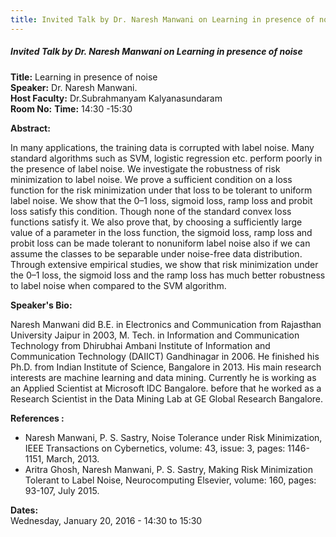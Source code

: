 ```yaml
---
title: Invited Talk by Dr. Naresh Manwani on Learning in presence of noise
---
```


##### **Invited Talk by Dr. Naresh Manwani on Learning in presence of noise**
**Title:** Learning in presence of noise  
**Speaker:** Dr. Naresh Manwani.  
**Host Faculty:** Dr.Subrahmanyam Kalyanasundaram  
**Room No:** 
**Time:** 14:30 -15:30  

**Abstract:**

In many applications, the training data is corrupted with label noise. Many standard algorithms such as SVM, logistic regression etc. perform poorly in the presence of label noise. We investigate the robustness of risk minimization to label noise. We prove a sufficient condition on a loss function for the risk minimization under that loss to be tolerant to uniform label noise. We show that the 0–1 loss, sigmoid loss, ramp loss and probit loss satisfy this condition. Though none of the standard convex loss functions satisfy it. We also prove that, by choosing a sufficiently large value of a parameter in the loss function, the sigmoid loss, ramp loss and probit loss can be made tolerant to nonuniform label noise also if we can assume the classes to be separable under noise-free data distribution. Through extensive empirical studies, we show that risk minimization under the 0–1 loss, the sigmoid loss and the ramp loss has much better robustness to label noise when compared to the SVM algorithm.

**Speaker's Bio:**

Naresh Manwani did B.E. in Electronics and Communication from Rajasthan University Jaipur in 2003, M. Tech. in Information and Communication Technology from Dhirubhai Ambani Institute of Information and Communication Technology (DAIICT) Gandhinagar in 2006. He finished his Ph.D. from Indian Institute of Science, Bangalore in 2013. His main research interests are machine learning and data mining. Currently he is working as an Applied Scientist at Microsoft IDC Bangalore. before that he worked as a Research Scientist in the Data Mining Lab at GE Global Research Bangalore. 

**References :**  
* Naresh Manwani, P. S. Sastry, Noise Tolerance under Risk Minimization, IEEE Transactions on Cybernetics, volume: 43,  issue: 3, pages: 1146-1151, March, 2013.
* Aritra Ghosh, Naresh Manwani, P. S. Sastry, Making Risk Minimization Tolerant to Label Noise, Neurocomputing Elsevier, volume: 160, pages: 93-107, July 2015.

**Dates:**  
Wednesday, January 20, 2016 - 14:30 to 15:30